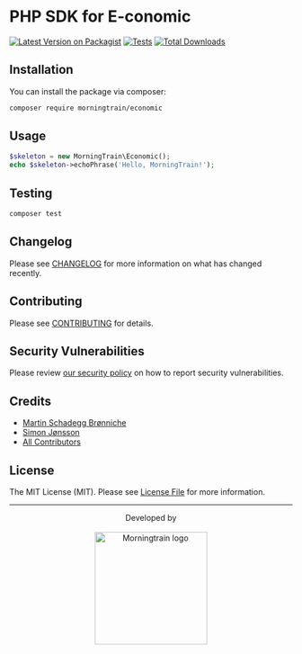 # PHP SDK for E-conomic

[![Latest Version on Packagist](https://img.shields.io/packagist/v/morning-train/e-conomic.svg?style=flat-square)](https://packagist.org/packages/morning-train/e-conomic)
[![Tests](https://img.shields.io/github/actions/workflow/status/morning-train/e-conomic/run-tests.yml?branch=main&label=tests&style=flat-square)](https://github.com/morning-train/e-conomic/actions/workflows/run-tests.yml)
[![Total Downloads](https://img.shields.io/packagist/dt/morning-train/e-conomic.svg?style=flat-square)](https://packagist.org/packages/morning-train/e-conomic)

## Installation

You can install the package via composer:

```bash
composer require morningtrain/economic
```

## Usage

```php
$skeleton = new MorningTrain\Economic();
echo $skeleton->echoPhrase('Hello, MorningTrain!');
```

## Testing

```bash
composer test
```

## Changelog

Please see [CHANGELOG](CHANGELOG.md) for more information on what has changed recently.

## Contributing

Please see [CONTRIBUTING](https://github.com/spatie/.github/blob/main/CONTRIBUTING.md) for details.

## Security Vulnerabilities

Please review [our security policy](../../security/policy) on how to report security vulnerabilities.

## Credits

- [Martin Schadegg Brønniche](https://github.com/mschadegg)
- [Simon Jønsson](https://github.com/Morning-Train)
- [All Contributors](../../contributors)

## License

The MIT License (MIT). Please see [License File](LICENSE.md) for more information.


---

<div align="center">
Developed by <br>
</div>
<br>
<div align="center">
<a href="https://morningtrain.dk" target="_blank">
<img src="https://morningtrain.dk/wp-content/themes/mtt-wordpress-theme/assets/img/logo-only-text.svg" width="200" alt="Morningtrain logo">
</a>
</div>
